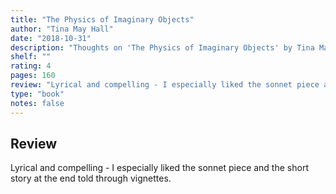 ```yaml
---
title: "The Physics of Imaginary Objects"
author: "Tina May Hall"
date: "2018-10-31"
description: "Thoughts on 'The Physics of Imaginary Objects' by Tina May Hall."
shelf: ""
rating: 4
pages: 160
review: "Lyrical and compelling - I especially liked the sonnet piece and the short story at the end told through vignettes."
type: "book"
notes: false
---
```


## Review

Lyrical and compelling - I especially liked the sonnet piece and the short story at the end told through vignettes.
